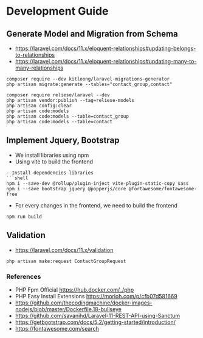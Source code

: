 Development Guide
=================

## Generate Model and Migration from Schema
- https://laravel.com/docs/11.x/eloquent-relationships#updating-belongs-to-relationships
- https://laravel.com/docs/11.x/eloquent-relationships#updating-many-to-many-relationships
```shell
composer require --dev kitloong/laravel-migrations-generator
php artisan migrate:generate --tables="contact_group,contact"

composer require reliese/laravel --dev
php artisan vendor:publish --tag=reliese-models
php artisan config:clear
php artisan code:models
php artisan code:models --table=contact_group
php artisan code:models --table=contact
```

## Implement Jquery, Bootstrap
- We install libraries using npm
- Using vite to build the frontend
```shell
- Install dependencies libraries
```shell
npm i --save-dev @rollup/plugin-inject vite-plugin-static-copy sass
npm i --save bootstrap jquery @popperjs/core @fortawesome/fontawesome-free
```
- For every changes in the frontend, we need to build the frontend
```shell
npm run build
```

## Validation
- https://laravel.com/docs/11.x/validation
```shell
php artisan make:request ContactGroupRequest
```

### References
- PHP Fpm Official https://hub.docker.com/_/php
- PHP Easy Install Extensions https://morioh.com/p/cfb07d581669
- https://github.com/thecodingmachine/docker-images-nodejs/blob/master/Dockerfile.18-bullseye
- https://github.com/savanihd/Laravel-11-REST-API-using-Sanctum
- https://getbootstrap.com/docs/5.2/getting-started/introduction/
- https://fontawesome.com/search
